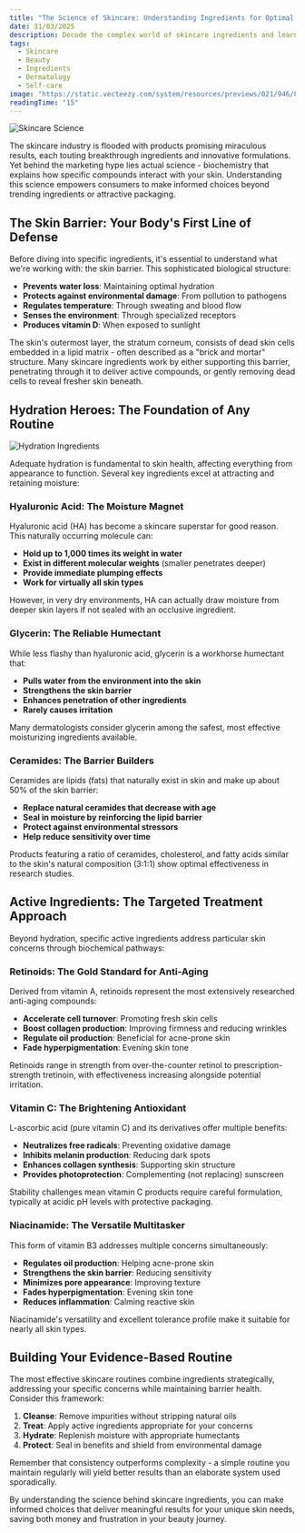 ```yaml
---
title: "The Science of Skincare: Understanding Ingredients for Optimal Results"
date: 31/03/2025
description: Decode the complex world of skincare ingredients and learn how to build an effective routine based on scientific evidence. From hyaluronic acid to retinoids, this guide helps you navigate product labels and make informed choices for your skin type.
tags:
  - Skincare
  - Beauty
  - Ingredients
  - Dermatology
  - Self-care
image: "https://static.vecteezy.com/system/resources/previews/021/946/805/non_2x/beauty-and-health-illustration-with-natural-cosmetics-and-eco-products-for-problematic-skin-or-treatment-face-in-women-cartoon-hand-drawn-templates-vector.jpg"
readingTime: "15"
---
```


![Skincare Science](https://example.com/image.jpg)

The skincare industry is flooded with products promising miraculous results, each touting breakthrough ingredients and innovative formulations. Yet behind the marketing hype lies actual science - biochemistry that explains how specific compounds interact with your skin. Understanding this science empowers consumers to make informed choices beyond trending ingredients or attractive packaging.

## The Skin Barrier: Your Body's First Line of Defense

Before diving into specific ingredients, it's essential to understand what we're working with: the skin barrier. This sophisticated biological structure:

- **Prevents water loss**: Maintaining optimal hydration
- **Protects against environmental damage**: From pollution to pathogens
- **Regulates temperature**: Through sweating and blood flow
- **Senses the environment**: Through specialized receptors
- **Produces vitamin D**: When exposed to sunlight

The skin's outermost layer, the stratum corneum, consists of dead skin cells embedded in a lipid matrix - often described as a "brick and mortar" structure. Many skincare ingredients work by either supporting this barrier, penetrating through it to deliver active compounds, or gently removing dead cells to reveal fresher skin beneath.

## Hydration Heroes: The Foundation of Any Routine

![Hydration Ingredients](https://example.com/image.jpg)

Adequate hydration is fundamental to skin health, affecting everything from appearance to function. Several key ingredients excel at attracting and retaining moisture:

### Hyaluronic Acid: The Moisture Magnet

Hyaluronic acid (HA) has become a skincare superstar for good reason. This naturally occurring molecule can:

- **Hold up to 1,000 times its weight in water**
- **Exist in different molecular weights** (smaller penetrates deeper)
- **Provide immediate plumping effects**
- **Work for virtually all skin types**

However, in very dry environments, HA can actually draw moisture from deeper skin layers if not sealed with an occlusive ingredient.

### Glycerin: The Reliable Humectant

While less flashy than hyaluronic acid, glycerin is a workhorse humectant that:

- **Pulls water from the environment into the skin**
- **Strengthens the skin barrier**
- **Enhances penetration of other ingredients**
- **Rarely causes irritation**

Many dermatologists consider glycerin among the safest, most effective moisturizing ingredients available.

### Ceramides: The Barrier Builders

Ceramides are lipids (fats) that naturally exist in skin and make up about 50% of the skin barrier:

- **Replace natural ceramides that decrease with age**
- **Seal in moisture by reinforcing the lipid barrier**
- **Protect against environmental stressors**
- **Help reduce sensitivity over time**

Products featuring a ratio of ceramides, cholesterol, and fatty acids similar to the skin's natural composition (3:1:1) show optimal effectiveness in research studies.

## Active Ingredients: The Targeted Treatment Approach

Beyond hydration, specific active ingredients address particular skin concerns through biochemical pathways:

### Retinoids: The Gold Standard for Anti-Aging

Derived from vitamin A, retinoids represent the most extensively researched anti-aging compounds:

- **Accelerate cell turnover**: Promoting fresh skin cells
- **Boost collagen production**: Improving firmness and reducing wrinkles
- **Regulate oil production**: Beneficial for acne-prone skin
- **Fade hyperpigmentation**: Evening skin tone

Retinoids range in strength from over-the-counter retinol to prescription-strength tretinoin, with effectiveness increasing alongside potential irritation.

### Vitamin C: The Brightening Antioxidant

L-ascorbic acid (pure vitamin C) and its derivatives offer multiple benefits:

- **Neutralizes free radicals**: Preventing oxidative damage
- **Inhibits melanin production**: Reducing dark spots
- **Enhances collagen synthesis**: Supporting skin structure
- **Provides photoprotection**: Complementing (not replacing) sunscreen

Stability challenges mean vitamin C products require careful formulation, typically at acidic pH levels with protective packaging.

### Niacinamide: The Versatile Multitasker

This form of vitamin B3 addresses multiple concerns simultaneously:

- **Regulates oil production**: Helping acne-prone skin
- **Strengthens the skin barrier**: Reducing sensitivity
- **Minimizes pore appearance**: Improving texture
- **Fades hyperpigmentation**: Evening skin tone
- **Reduces inflammation**: Calming reactive skin

Niacinamide's versatility and excellent tolerance profile make it suitable for nearly all skin types.

## Building Your Evidence-Based Routine

The most effective skincare routines combine ingredients strategically, addressing your specific concerns while maintaining barrier health. Consider this framework:

1. **Cleanse**: Remove impurities without stripping natural oils
2. **Treat**: Apply active ingredients appropriate for your concerns
3. **Hydrate**: Replenish moisture with appropriate humectants
4. **Protect**: Seal in benefits and shield from environmental damage

Remember that consistency outperforms complexity - a simple routine you maintain regularly will yield better results than an elaborate system used sporadically.

By understanding the science behind skincare ingredients, you can make informed choices that deliver meaningful results for your unique skin needs, saving both money and frustration in your beauty journey.
